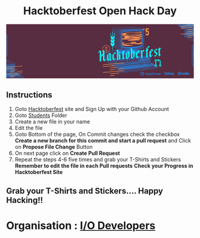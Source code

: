 <h1 align="center">Hacktoberfest Open Hack Day</h1>

![Hacktoberfest](img/cover.png)

## Instructions
1. Goto [Hacktoberfest](https://hacktoberfest.digitalocean.com/) site and Sign Up with your Github Account
2. Goto [Students](/students) Folder
3. Create a new file in your name
4. Edit the file
5. Goto Bottom of the page, On Commit changes check the checkbox <b>Create a new branch for this commit and start a pull request</b> and Click on <b>Propose File Change</b> Button
6. On next page click on <b>Create Pull Request</b>
7. Repeat the steps 4-6 five times and grab your T-Shirts and Stickers<br>
<b>Remember to edit the file in each Pull requests</b>
<b>Check your Progress in Hacktoberfest Site</b>

## Grab your T-Shirts and Stickers.... Happy Hacking!!
# Organisation : [I/O Developers](https://iodev.co.in/)
